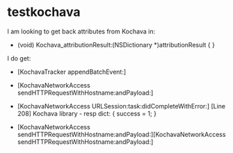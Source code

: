 # testkochava

I am looking to get back attributes from Kochava in:

- (void) Kochava_attributionResult:(NSDictionary *)attributionResult
{
}

I do get:

- [KochavaTracker appendBatchEvent:] 

- [KochavaNetworkAccess sendHTTPRequestWithHostname:andPayload:]

- [KochavaNetworkAccess URLSession:task:didCompleteWithError:] [Line 208] Kochava library - resp dict: {
    success = 1;
}

- [KochavaNetworkAccess sendHTTPRequestWithHostname:andPayload:][KochavaNetworkAccess sendHTTPRequestWithHostname:andPayload:]
